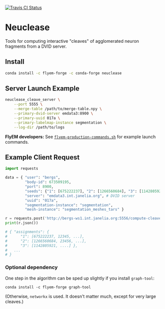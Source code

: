 [![Travis CI Status](https://travis-ci.org/janelia-flyem/neuclease.svg?branch=master)](https://travis-ci.org/janelia-flyem/neuclease)

# Neuclease

Tools for computing interactive "cleaves" of agglomerated neuron fragments from a DVID server.

## Install

```bash
conda install -c flyem-forge -c conda-forge neuclease
```

## Server Launch Example

```bash
neuclease_cleave_server \
    --port 5555 \
    --merge-table /path/to/merge-table.npy \
    --primary-dvid-server emdata3:8900 \
    --primary-uuid 017a \
    --primary-labelmap-instance segmentation \
    --log-dir /path/to/logs
```

**FlyEM developers:** See [`flyem-production-commands.sh`](flyem-production-commands.sh) for example launch commands.

## Example Client Request

```python
import requests

data = { "user": "bergs",
         "body-id": 673509195,
         "port": 8900,
         "seeds": {"1": [675222237], "2": [1266560684], "3": [1142805921]},
         "server": "emdata3.int.janelia.org", # DVID server
         "uuid": "017a",
         "segmentation-instance": "segmentation",
         "mesh-instance": "segmentation_meshes_tars" }

r = requests.post('http://bergs-ws1.int.janelia.org:5556/compute-cleave', json=data)
print(r.json())

# { "assignments": {
#      "1": [675222237, 12345, ...],
#      "2": [1266560684, 23456, ...],
#      "3": [1142805921, ....] },
#   ...
# }
```

### Optional dependency

One step in the algorithm can be sped up slightly if you install `graph-tool`:

```
conda install -c flyem-forge graph-tool
```

(Otherwise, `networkx` is used. It doesn't matter much, except for very large cleaves.)
